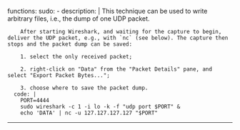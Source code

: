 functions:
  sudo:
    - description: |
        This technique can be used to write arbitrary files, i.e., the dump of one UDP packet.

        After starting Wireshark, and waiting for the capture to begin, deliver the UDP packet, e.g., with `nc` (see below). The capture then stops and the packet dump can be saved:

        1. select the only received packet;

        2. right-click on "Data" from the "Packet Details" pane, and select "Export Packet Bytes...";

        3. choose where to save the packet dump.
      code: |
        PORT=4444
        sudo wireshark -c 1 -i lo -k -f "udp port $PORT" &
        echo 'DATA' | nc -u 127.127.127.127 "$PORT"
---
